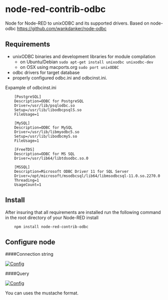 # node-red-contrib-odbc
Node for Node-RED to unixODBC and its supported drivers.
Based on node-odbc https://github.com/wankdanker/node-odbc 

Requirements
------------

* unixODBC binaries and development libraries for module compilation
  * on Ubuntu/Debian `sudo apt-get install unixodbc unixodbc-dev`
  * on OSX using macports.org `sudo port unixODBC`
* odbc drivers for target database
* properly configured odbc.ini and odbcinst.ini.

Expample of odbcinst.ini

		[PostgreSQL]
		Description=ODBC for PostgreSQL
		Driver=/usr/lib/psqlodbc.so
		Setup=/usr/lib/libodbcpsqlS.so
		FileUsage=1

		[MySQL]
		Description=ODBC for MySQL
		Driver=/usr/lib/libmyodbc5.so
		Setup=/usr/lib/libodbcmyS.so
		FileUsage=1

		[FreeTDS]
		Description=ODBC for MS SQL
		Driver=/usr/lib64/libtdsodbc.so.0

		[MSSQL]
		Description=Microsoft ODBC Driver 11 for SQL Server
		Driver=/opt/microsoft/msodbcsql/lib64/libmsodbcsql-11.0.so.2270.0
		Threading=1
		UsageCount=1

Install
-------

After insuring that all requirements are installed run the following command in the root directory of your Node-RED install


		npm install node-red-contrib-odbc

Configure node
-------

####Connection string

[![Config](https://raw.githubusercontent.com/efa2000/node-red-contrib-odbc/master/Config_CN.png)](https://raw.githubusercontent.com/efa2000/node-red-contrib-odbc/master/Config_CN.png)

####Query

[![Config](https://raw.githubusercontent.com/efa2000/node-red-contrib-odbc/master/query.png)](https://raw.githubusercontent.com/efa2000/node-red-contrib-odbc/master/query.png)

You can uses the mustache format.
